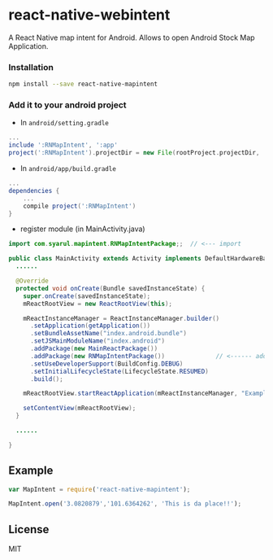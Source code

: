 # react-native-webintent

A React Native map intent for Android. Allows to open Android Stock Map Application.

### Installation

```bash
npm install --save react-native-mapintent
```

### Add it to your android project

* In `android/setting.gradle`

```gradle
...
include ':RNMapIntent', ':app'
project(':RNMapIntent').projectDir = new File(rootProject.projectDir, '../node_modules/react-native-mapintent')
```

* In `android/app/build.gradle`

```gradle
...
dependencies {
    ...
    compile project(':RNMapIntent')
}
```

* register module (in MainActivity.java)

```java
import com.syarul.mapintent.RNMapIntentPackage;;  // <--- import

public class MainActivity extends Activity implements DefaultHardwareBackBtnHandler {
  ......

  @Override
  protected void onCreate(Bundle savedInstanceState) {
    super.onCreate(savedInstanceState);
    mReactRootView = new ReactRootView(this);

    mReactInstanceManager = ReactInstanceManager.builder()
      .setApplication(getApplication())
      .setBundleAssetName("index.android.bundle")
      .setJSMainModuleName("index.android")
      .addPackage(new MainReactPackage())
      .addPackage(new RNMapIntentPackage())              // <------ add here
      .setUseDeveloperSupport(BuildConfig.DEBUG)
      .setInitialLifecycleState(LifecycleState.RESUMED)
      .build();

    mReactRootView.startReactApplication(mReactInstanceManager, "ExampleRN", null);

    setContentView(mReactRootView);
  }

  ......

}
```

## Example
```javascript
var MapIntent = require('react-native-mapintent');

MapIntent.open('3.0820879','101.6364262', 'This is da place!!');
```
## License

MIT
